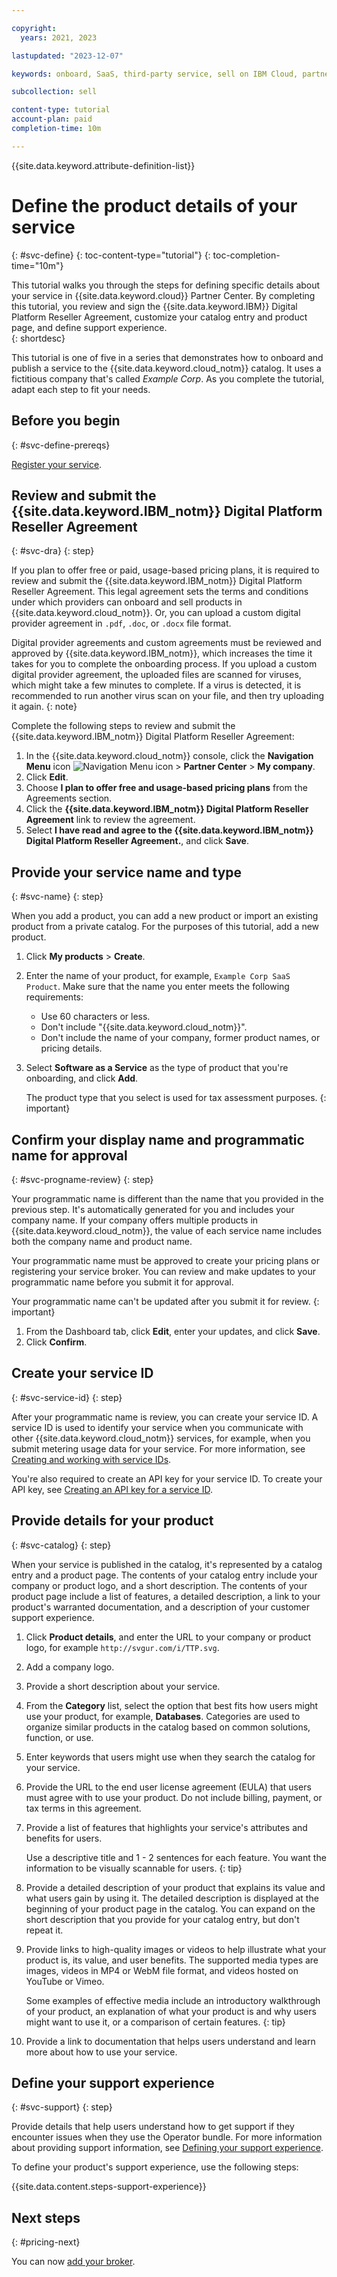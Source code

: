 ```yaml
---

copyright:
  years: 2021, 2023

lastupdated: "2023-12-07"

keywords: onboard, SaaS, third-party service, sell on IBM Cloud, partner center, product details, catalog entry, support, pricing, catalog, service name, display name, customize, programmatic name

subcollection: sell

content-type: tutorial
account-plan: paid
completion-time: 10m 

---
```


{{site.data.keyword.attribute-definition-list}}


# Define the product details of your service
{: #svc-define}
{: toc-content-type="tutorial"} 
{: toc-completion-time="10m"} 

This tutorial walks you through the steps for defining specific details about your service in {{site.data.keyword.cloud}} Partner Center. By completing this tutorial, you review and sign the {{site.data.keyword.IBM}} Digital Platform Reseller Agreement, customize your catalog entry and product page, and define support experience.  
{: shortdesc}

This tutorial is one of five in a series that demonstrates how to onboard and publish a service to the {{site.data.keyword.cloud_notm}} catalog. It uses a fictitious company that's called *Example Corp*. As you complete the tutorial, adapt each step to fit your needs.

## Before you begin
{: #svc-define-prereqs}

[Register your service](/docs/sell?topic=sell-svc-register).

## Review and submit the {{site.data.keyword.IBM_notm}} Digital Platform Reseller Agreement
{: #svc-dra}
{: step}

If you plan to offer free or paid, usage-based pricing plans, it is required to review and submit the {{site.data.keyword.IBM_notm}} Digital Platform Reseller Agreement. This legal agreement sets the terms and conditions under which providers can onboard and sell products in {{site.data.keyword.cloud_notm}}. Or, you can upload a custom digital provider agreement in `.pdf`, `.doc`, or `.docx` file format.

Digital provider agreements and custom agreements must be reviewed and approved by {{site.data.keyword.IBM_notm}}, which increases the time it takes for you to complete the onboarding process. If you upload a custom digital provider agreement, the uploaded files are scanned for viruses, which might take a few minutes to complete. If a virus is detected, it is recommended to run another virus scan on your file, and then try uploading it again.
{: note}

Complete the following steps to review and submit the {{site.data.keyword.IBM_notm}} Digital Platform Reseller Agreement:

1. In the {{site.data.keyword.cloud_notm}} console, click the **Navigation Menu** icon ![Navigation Menu icon](../icons/icon_hamburger.svg "Menu") > **Partner Center** > **My company**. 
1. Click **Edit**.
1. Choose **I plan to offer free and usage-based pricing plans** from the Agreements section.
1. Click the **{{site.data.keyword.IBM_notm}} Digital Platform Reseller Agreement** link to review the agreement.
1. Select **I have read and agree to the {{site.data.keyword.IBM_notm}} Digital Platform Reseller Agreement.**, and click **Save**.

## Provide your service name and type
{: #svc-name}
{: step}

When you add a product, you can add a new product or import an existing product from a private catalog. For the purposes of this tutorial, add a new product.  

1. Click **My products** > **Create**. 
1. Enter the name of your product, for example, `Example Corp SaaS Product`. Make sure that the name you enter meets the following requirements:
  
   * Use 60 characters or less.
   * Don't include "{{site.data.keyword.cloud_notm}}".
   * Don't include the name of your company, former product names, or pricing details.

1. Select **Software as a Service** as the type of product that you're onboarding, and click **Add**.

    The product type that you select is used for tax assessment purposes. 
    {: important}

## Confirm your display name and programmatic name for approval
{: #svc-progname-review}
{: step}

Your programmatic name is different than the name that you provided in the previous step. It's automatically generated for you and includes your company name. If your company offers multiple products in {{site.data.keyword.cloud_notm}}, the value of each service name includes both the company name and product name.

Your programmatic name must be approved to create your pricing plans or registering your service broker. You can review and make updates to your programmatic name before you submit it for approval. 

Your programmatic name can't be updated after you submit it for review.
{: important}

1. From the Dashboard tab, click **Edit**, enter your updates, and click **Save**.
1. Click **Confirm**.  

## Create your service ID
{: #svc-service-id}
{: step}

After your programmatic name is review, you can create your service ID. A service ID is used to identify your service when you communicate with other {{site.data.keyword.cloud_notm}} services, for example, when you submit metering usage data for your service. For more information, see [Creating and working with service IDs](/docs/account?topic=account-serviceids&interface=ui).

You're also required to create an API key for your service ID. To create your API key, see [Creating an API key for a service ID](/docs/account?topic=account-serviceidapikeys&interface=ui#create_service_key).


## Provide details for your product
{: #svc-catalog}
{: step}

When your service is published in the catalog, it's represented by a catalog entry and a product page. The contents of your catalog entry include your company or product logo, and a short description. The contents of your product page include a list of features, a detailed description, a link to your product's warranted documentation, and a description of your customer support experience. 

1. Click **Product details**, and enter the URL to your company or product logo, for example `http://svgur.com/i/TTP.svg`.
1. Add a company logo.
1. Provide a short description about your service.
1. From the **Category** list, select the option that best fits how users might use your product, for example, **Databases**. Categories are used to organize similar products in the catalog based on common solutions, function, or use.
1. Enter keywords that users might use when they search the catalog for your service.
1. Provide the URL to the end user license agreement (EULA) that users must agree with to use your product. Do not include billing, payment, or tax terms in this agreement.
1. Provide a list of features that highlights your service's attributes and benefits for users.

   Use a descriptive title and 1 - 2 sentences for each feature. You want the information to be visually scannable for users.
   {: tip}

1. Provide a detailed description of your product that explains its value and what users gain by using it. The detailed description is displayed at the beginning of your product page in the catalog. You can expand on the short description that you provide for your catalog entry, but don't repeat it. 
1. Provide links to high-quality images or videos to help illustrate what your product is, its value, and user benefits. The supported media types are images, videos in MP4 or WebM file format, and videos hosted on YouTube or Vimeo.

   Some examples of effective media include an introductory walkthrough of your product, an explanation of what your product is and why users might want to use it, or a comparison of certain features. 
   {: tip}

1. Provide a link to documentation that helps users understand and learn more about how to use your service.

## Define your support experience
{: #svc-support}
{: step}

Provide details that help users understand how to get support if they encounter issues when they use the Operator bundle. For more information about providing support information, see [Defining your support experience](/docs/sell?topic=sell-sw-support-details). 

To define your product's support experience, use the following steps:

{{site.data.content.steps-support-experience}}

## Next steps 
{: #pricing-next}

You can now [add your broker](/docs/sell?topic=sell-broker-onboard). 
